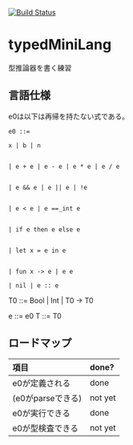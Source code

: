 [![Build Status](https://travis-ci.com/yuchiki/typedMiniLang.svg?branch=master)](https://travis-ci.com/yuchiki/typedMiniLang)

# typedMiniLang

型推論器を書く練習

## 言語仕様

e0は以下は再帰を持たない式である。

    e0 ::=

    x | b | n


    | e + e | e - e | e * e | e / e


    | e && e | e || e | !e


    | e < e | e ==_int e


    | if e then e else e


    | let x = e in e


    | fun x -> e | e e

    | nil | e :: e



T0 ::= Bool | Int | T0 -> T0

e ::= e0
T ::= T0


## ロードマップ
| 項目 | done?
| :-   | :-
| e0が定義される | done
| (e0がparseできる) | not yet
| e0が実行できる | done
| e0が型検査できる | not yet
